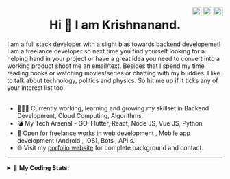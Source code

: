 <a href="https://twitter.com/krishnaincrypto" target="_blank" rel="nofollow"><img align="right" alt="Pratik's Twitter" width="22px" src="https://cdn.jsdelivr.net/npm/simple-icons@v3/icons/twitter.svg" /></a><a href="https://www.linkedin.com/in/incrypt0" target="_blank" rel="nofollow"><img align="right" alt="Pratik's Linkdein" width="22px" src="https://cdn.jsdelivr.net/npm/simple-icons@v3/icons/linkedin.svg" /></a><a href="https://www.instagram.com/incrypt0" target="_blank" rel="nofollow"><img align="right" alt="Pratik's Insta" width="22px" src="https://cdn.jsdelivr.net/npm/simple-icons@v3/icons/instagram.svg" /></a>

<center><h1> Hi 👋 I am Krishnanand. </h1></center>
 I am a full stack developer with a slight bias towards backend developemet! I am a freelance developer so next time you find yourself looking for a helping hand in your project or have a great idea you need to convert into a working product shoot me an email/text. Besides that I spend my time reading books or watching movies/series or chatting with my buddies. I like to talk about technology, politics and physics. So hit me up if it ticks any of your interest list too.
 <br /> 
 <br /> 

 
- 👨🏽‍💻 Currently working, learning and growing my skillset in Backend Development, Cloud Computing, Algorithms.
- 💣 My Tech Arsenal - GO, Flutter, React, Node JS, Vue JS, Python
- 🤝 Open for freelance works in web development , Mobile app development (Android , IOS), Bots , API's.
- 🌐 Visit my [porfolio website](https://incrypt0.github.io/) for complete background and contact.


---


<details> 
 <summary>🤖 <b>My Coding Stats</b>: </summary>
<br>

<!--START_SECTION:waka-->
**I'm an Early 🐤** 

```text
🌞 Morning    107 commits    █████░░░░░░░░░░░░░░░░░░░░   19.96% 
🌆 Daytime    207 commits    █████████░░░░░░░░░░░░░░░░   38.62% 
🌃 Evening    210 commits    █████████░░░░░░░░░░░░░░░░   39.18% 
🌙 Night      12 commits     ░░░░░░░░░░░░░░░░░░░░░░░░░   2.24%

```
📅 **I'm Most Productive on Wednesday** 

```text
Monday       67 commits     ███░░░░░░░░░░░░░░░░░░░░░░   12.5% 
Tuesday      63 commits     ███░░░░░░░░░░░░░░░░░░░░░░   11.75% 
Wednesday    96 commits     ████░░░░░░░░░░░░░░░░░░░░░   17.91% 
Thursday     72 commits     ███░░░░░░░░░░░░░░░░░░░░░░   13.43% 
Friday       91 commits     ████░░░░░░░░░░░░░░░░░░░░░   16.98% 
Saturday     71 commits     ███░░░░░░░░░░░░░░░░░░░░░░   13.25% 
Sunday       76 commits     ███░░░░░░░░░░░░░░░░░░░░░░   14.18%

```


📊 **This Week I Spent My Time On** 

```text
💬 Programming Languages: 
Dart                     24 hrs 17 mins      █████████████████████████   99.78% 
YAML                     2 mins              ░░░░░░░░░░░░░░░░░░░░░░░░░   0.18% 
XML                      0 secs              ░░░░░░░░░░░░░░░░░░░░░░░░░   0.04% 
Other                    0 secs              ░░░░░░░░░░░░░░░░░░░░░░░░░   0.01%

💻 Operating System: 
Linux                    24 hrs 20 mins      █████████████████████████   100.0%

```

**I Mostly Code in Dart** 

```text
Dart                     19 repos            █████████░░░░░░░░░░░░░░░░   35.85% 
JavaScript               9 repos             ████░░░░░░░░░░░░░░░░░░░░░   16.98% 
Go                       7 repos             ███░░░░░░░░░░░░░░░░░░░░░░   13.21% 
HTML                     6 repos             ██░░░░░░░░░░░░░░░░░░░░░░░   11.32% 
Vue                      5 repos             ██░░░░░░░░░░░░░░░░░░░░░░░   9.43%

```



<!--END_SECTION:waka-->

</details>


